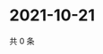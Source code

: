 # 2021-10-21

共 0 条

<!-- BEGIN WEIBO -->
<!-- 最后更新时间 Thu Oct 21 2021 04:14:13 GMT+0800 (China Standard Time) -->

<!-- END WEIBO -->

